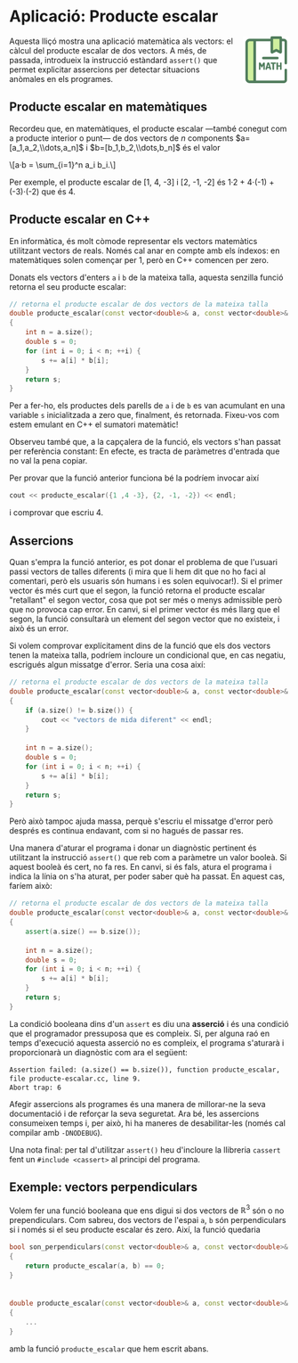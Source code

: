 # Aplicació: Producte escalar

<img src='./producte-escalar.png' style='height: 6em; float: right; margin: 0 0 1em 1em;'/>

Aquesta lliçó mostra una aplicació matemàtica
als vectors: el càlcul del producte escalar de dos
vectors. A més, de passada, introdueix la instrucció
estàndard `assert()` que permet explicitar assercions
per detectar situacions anòmales en els programes.

## Producte escalar en matemàtiques

Recordeu que, en matemàtiques, el producte escalar —també conegut com a producte
interior o punt— de dos vectors de $n$ components $a=[a_1,a_2,\\dots,a_n]$
i $b=[b_1,b_2,\\dots,b_n]$ és el valor

\\[a·b = \\sum_{i=1}^n a_i b_i.\\]

Per exemple, el producte escalar de [1, 4, -3] i [2, -1, -2] és
1·2 + 4·(-1) + (-3)·(-2) que és 4.

## Producte escalar en C++

En informàtica, és molt còmode representar els vectors matemàtics utilitzant
vectors de reals. Només cal anar en compte amb els índexos: en matemàtiques solen
començar per 1, però en C++ comencen per zero.

Donats els vectors d'enters `a` i `b` de la mateixa talla,
aquesta senzilla funció retorna el seu producte escalar:

```c++
// retorna el producte escalar de dos vectors de la mateixa talla
double producte_escalar(const vector<double>& a, const vector<double>& b)
{
    int n = a.size();
	double s = 0;
	for (int i = 0; i < n; ++i) {
		s += a[i] * b[i];
	}
	return s;
}
```

Per a fer-ho, els productes dels parells de `a` i de `b` es van acumulant
en una variable `s` inicialitzada a zero que, finalment, és retornada.
Fixeu-vos com estem emulant en C++ el sumatori matemàtic!

Observeu també que, a la capçalera de la funció, els vectors s'han passat per
referència constant: En efecte, es tracta de paràmetres d'entrada que
no val la pena copiar.

Per provar que la funció anterior funciona bé la podríem invocar així

```c++
cout << producte_escalar({1 ,4 -3}, {2, -1, -2}) << endl;
```

i comprovar que escriu 4.

## Assercions

Quan s'empra la funció anterior, es pot donar el problema de que l'usuari passi
vectors de talles diferents (i mira que li hem dit que no ho faci al comentari,
però els usuaris són humans i es solen equivocar!). Si el primer vector és més
curt que el segon, la funció retorna el producte escalar "retallant" el segon
vector, cosa que pot ser més o menys admissible però que no provoca cap error.
En canvi, si el primer vector és més llarg que el segon, la funció consultarà un
element del segon vector que no existeix, i això és un error.

Si volem comprovar explícitament dins de la funció que els dos vectors tenen la
mateixa talla, podríem incloure un condicional que, en cas negatiu, escrigués
algun missatge d'error. Seria una cosa així:

```c++
// retorna el producte escalar de dos vectors de la mateixa talla
double producte_escalar(const vector<double>& a, const vector<double>& b)
{
    if (a.size() != b.size()) {
        cout << "vectors de mida diferent" << endl;
    }

    int n = a.size();
	double s = 0;
	for (int i = 0; i < n; ++i) {
		s += a[i] * b[i];
	}
	return s;
}
```

Però això tampoc ajuda massa, perquè s'escriu el missatge d'error però després
es continua endavant, com si no hagués de passar res.

Una manera d'aturar el programa i donar un diagnòstic pertinent és
utilitzant la instrucció `assert()` que reb com a paràmetre un valor booleà. Si
aquest booleà és cert, no fa res. En canvi, si és fals, atura el programa i
indica la línia on s'ha aturat, per poder saber què ha passat. En aquest cas,
faríem això:

```c++
// retorna el producte escalar de dos vectors de la mateixa talla
double producte_escalar(const vector<double>& a, const vector<double>& b)
{
    assert(a.size() == b.size());

    int n = a.size();
	double s = 0;
	for (int i = 0; i < n; ++i) {
		s += a[i] * b[i];
	}
	return s;
}
```

La condició booleana dins d'un `assert` es diu una **asserció** i és
una condició que el programador pressuposa que es compleix. Si, per alguna raó
en temps d'execució aquesta asserció no es compleix, el programa s'aturarà
i proporcionarà un diagnòstic com ara el següent:

```text
Assertion failed: (a.size() == b.size()), function producte_escalar, file producte-escalar.cc, line 9.
Abort trap: 6
```

Afegir assercions als programes és una manera de millorar-ne la seva
documentació i de reforçar la seva seguretat. Ara bé, les assercions
consumeixen temps i, per això, hi ha maneres de desabilitar-les
(només cal compilar amb `-DNODEBUG`).

Una nota final: per tal d'utilitzar `assert()` heu d'incloure la llibreria
`cassert` fent un `#include <cassert>` al principi del programa.

## Exemple: vectors perpendiculars

Volem fer una funció booleana que ens digui si dos vectors de $\mathbb{R}^3$
són o no prependiculars. Com sabreu, dos vectors de l'espai `a`, `b` són
perpendiculars si i només si el seu producte escalar és zero. Així, la funció quedaria

```c++
bool son_perpendiculars(const vector<double>& a, const vector<double>& b)
{
    return producte_escalar(a, b) == 0;
}


double producte_escalar(const vector<double>& a, const vector<double>& b)
{
    ...
}
```

amb la funció `producte_escalar` que hem escrit abans.

<Autors autors="rafah jpetit"/>

